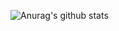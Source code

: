 ![Anurag's github stats](https://github-readme-stats.vercel.app/api?username=hectic97&theme=radical&show_icons=true)
